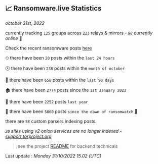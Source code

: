 
## 📈 Ransomware.live Statistics
_october 31st, 2022_

currently tracking `125` groups across `223` relays & mirrors - _`98` currently online_ 📡

Check the recent ransomware posts [here](https://www.ransomware.live/#/recentposts)


⏲ there have been `20` posts within the `last 24 hours`

🕓 there have been `238` posts within the `month of october`

📅 there have been `658` posts within the `last 90 days`

🏚 there have been `2774` posts since the `1st January 2022`

🚀 there have been `2252` posts `last year`

🦕 there have been `5060` posts `since the dawn of ransomwatch` 🐣

there are `58` custom parsers indexing posts

_`20` sites using v2 onion services are no longer indexed - [support.torproject.org](https://support.torproject.org/onionservices/v2-deprecation/)_

> see the project [README](https://github.com/jmousqueton/ransomwatch#readme) for backend technicals



Last update : _Monday 31/10/2022 15.02 (UTC)_

